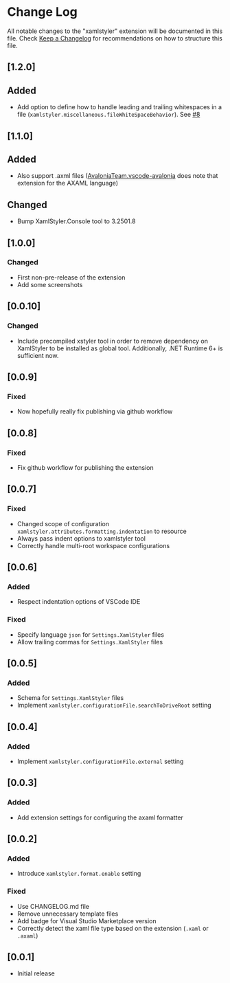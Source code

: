 # Change Log

All notable changes to the "xamlstyler" extension will be documented in this file.
Check [Keep a Changelog](http://keepachangelog.com/) for recommendations on how to structure this file.

## [1.2.0]
## Added
- Add option to define how to handle leading and trailing whitespaces in a file (`xamlstyler.miscellaneous.fileWhiteSpaceBehavior`). See [#8](https://github.com/dabbinavo/vscode-xamlstyler/issues/8)

## [1.1.0]
## Added
- Also support .axml files ([AvaloniaTeam.vscode-avalonia](https://marketplace.visualstudio.com/items?itemName=AvaloniaTeam.vscode-avalonia) does note that extension for the AXAML language)

## Changed
- Bump XamlStyler.Console tool to 3.2501.8

## [1.0.0]
### Changed
- First non-pre-release of the extension
- Add some screenshots

## [0.0.10]
### Changed
- Include precompiled xstyler tool in order to remove dependency on XamlStyler to be installed as global tool. Additionally, .NET Runtime 6+ is sufficient now.

## [0.0.9]
### Fixed
- Now hopefully really fix publishing via github workflow

## [0.0.8]
### Fixed
- Fix github workflow for publishing the extension

## [0.0.7]
### Fixed
- Changed scope of configuration `xamlstyler.attributes.formatting.indentation` to resource
- Always pass indent options to xamlstyler tool
- Correctly handle multi-root workspace configurations

## [0.0.6]

### Added
- Respect indentation options of VSCode IDE

### Fixed
- Specify language `json` for `Settings.XamlStyler` files
- Allow trailing commas for `Settings.XamlStyler` files

## [0.0.5]

### Added
- Schema for `Settings.XamlStyler` files
- Implement `xamlstyler.configurationFile.searchToDriveRoot` setting

## [0.0.4]

### Added
- Implement `xamlstyler.configurationFile.external` setting

## [0.0.3]

### Added
- Add extension settings for configuring the axaml formatter

## [0.0.2]

### Added
- Introduce `xamlstyler.format.enable` setting

### Fixed
- Use CHANGELOG.md file
- Remove unnecessary template files
- Add badge for Visual Studio Marketplace version
- Correctly detect the xaml file type based on the extension (`.xaml` or `.axaml`)

## [0.0.1]

- Initial release
